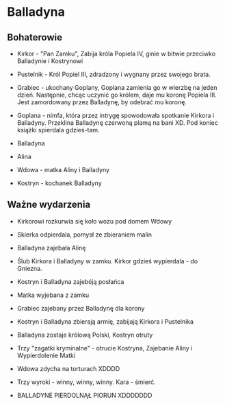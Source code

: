 # Balladyna

## Bohaterowie

- Kirkor - "Pan Zamku", Zabija króla Popiela IV, ginie w bitwie przeciwko Balladynie i Kostrynowi

- Pustelnik - Król Popiel III, zdradzony i wygnany przez swojego brata.

- Grabiec - ukochany Goplany, Goplana zamienia go w wierzbę na jeden dzień. Następnie, chcąc uczynić go królem, daje mu koronę Popiela III. Jest zamordowany przez Balladynę, by odebrać mu koronę.

- Goplana - nimfa, która przez intrygę spowodowała spotkanie Kirkora i Balladyny. Przeklina Balladynę czerwoną plamą na bani XD. Pod koniec książki spierdala gdzieś-tam.

- Balladyna

- Alina

- Wdowa - matka Aliny i Balladyny

- Kostryn - kochanek Balladyny

## Ważne wydarzenia

- Kirkorowi rozkurwia się koło wozu pod domem Wdowy

- Skierka odpierdala, pomysł ze zbieraniem malin

- Balladyna zajebała Alinę

- Ślub Kirkora i Balladyny w zamku. Kirkor gdzieś wypierdala - do Gniezna.

- Kostryn i Balladyna zajebóją posłańca

- Matka wyjebana z zamku

- Grabiec zajebany przez Balladynę dla korony

- Kostryn i Balladyna zbierają armię, zabijają Kirkora i Pustelnika

- Balladyna zostaje królową Polski, Kostryn otruty

- Trzy "zagatki kryminalne" - otrucie Kostryna, Zajebanie Aliny i Wypierdolenie Matki

- Wdowa zdycha na torturach XDDDD

- Trzy wyroki - winny, winny, winny. Kara - śmierć.

- BALLADYNE PIERDOLNĄŁ PIORUN XDDDDDDD
